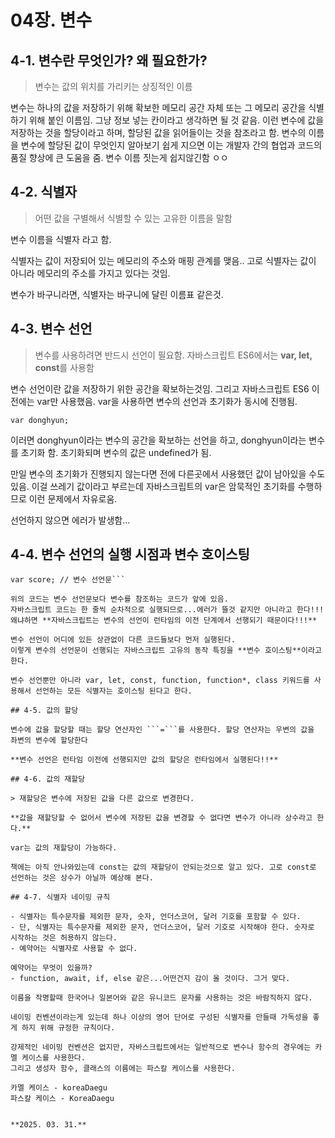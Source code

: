 # 04장. 변수

## 4-1. 변수란 무엇인가? 왜 필요한가?

> 변수는 값의 위치를 가리키는 상징적인 이름

변수는 하나의 값을 저장하기 위해 확보한 메모리 공간 자체 또는 그 메모리 공간을 식별하기 위해 붙인 이름임.
그냥 정보 넣는 칸이라고 생각하면 될 것 같음.
이런 변수에 값을 저장하는 것을 할당이라고 하며, 할당된 값을 읽어들이는 것을 참조라고 함.
변수의 이름을 변수에 할당된 값이 무엇인지 알아보기 쉽게 지으면 이는 개발자 간의 협업과 코드의 품질 향상에 큰 도움을 줌.
변수 이름 짓는게 쉽지않긴함 ㅇㅇ

## 4-2. 식별자

> 어떤 값을 구별해서 식별할 수 있는 고유한 이름을 말함

변수 이름을 식별자 라고 함.

식별자는 값이 저장되어 있는 메모리의 주소와 매핑 관계를 맺음..
고로 식별자는 값이 아니라 메모리의 주소를 가지고 있다는 것임.

변수가 바구니라면, 식별자는 바구니에 달린 이름표 같은것.

## 4-3. 변수 선언

> 변수를 사용하려면 반드시 선언이 필요함. 자바스크립트 ES6에서는 **var, let, const**를 사용함

변수 선언이란 값을 저장하기 위한 공간을 확보하는것임.
그리고 자바스크립트 ES6 이전에는 var만 사용했음.
var을 사용하면 변수의 선언과 초기화가 동시에 진행됨.

```var donghyun;```

이러면 donghyun이라는 변수의 공간을 확보하는 선언을 하고, donghyun이라는 변수를 초기화 함.
초기화되며 변수의 값은 undefined가 됨.

만일 변수의 초기화가 진행되지 않는다면 전에 다른곳에서 사용했던 값이 남아있을 수도 있음.
이걸 쓰레기 값이라고 부르는데 자바스크립트의 var은 암묵적인 초기화를 수행하므로 이런 문제에서 자유로움.

선언하지 않으면 에러가 발생함...

## 4-4. 변수 선언의 실행 시점과 변수 호이스팅

```console.log(score); // undefined
var score; // 변수 선언문```

위의 코드는 변수 선언문보다 변수를 참조하는 코드가 앞에 있음.
자바스크립트 코드는 한 줄씩 순차적으로 실행되므로...에러가 뜰것 같지만 아니라고 한다!!!
왜냐하면 **자바스크립트는 변수의 선언이 런타임의 이전 단계에서 선행되기 때문이다!!!**

변수 선언이 어디에 있든 상관없이 다른 코드들보다 먼저 실행된다.
이렇게 변수의 선언문이 선행되는 자바스크립트 고유의 동작 특징을 **변수 호이스팅**이라고 한다.

변수 선언뿐만 아니라 var, let, const, function, function*, class 키워드를 사용해서 선언하는 모든 식별자는 호이스팅 된다고 한다.

## 4-5. 값의 할당

변수에 값을 할당할 때는 할당 연산자인 ```=```를 사용한다. 할당 연산자는 우변의 값을 좌변의 변수에 할당한다

**변수 선언은 런타임 이전에 선행되지만 값의 할당은 런타임에서 실행된다!!**

## 4-6. 값의 재할당

> 재할당은 변수에 저장된 값을 다른 값으로 변경한다.

**값을 재할당할 수 없어서 변수에 저장된 값을 변경할 수 없다면 변수가 아니라 상수라고 한다.**

var는 값의 재할당이 가능하다.

책에는 아직 안나와있는데 const는 값의 재할당이 안되는것으로 알고 있다. 고로 const로 선언하는 것은 상수가 아닐까 예상해 본다.

## 4-7. 식별자 네이밍 규칙

- 식별자는 특수문자를 제외한 문자, 숫자, 언더스코어, 달러 기호를 포함할 수 있다.
- 단, 식별자는 특수문자를 제외한 문자, 언더스코어, 달러 기호로 시작해야 한다. 숫자로 시작하는 것은 허용하지 않는다.
- 예약어는 식별자로 사용할 수 없다.

예약어는 무엇이 있을까?
- function, await, if, else 같은...어떤건지 감이 올 것이다. 그거 맞다.

이름을 작명할때 한국어나 일본어와 같은 유니코드 문자를 사용하는 것은 바람직하지 않다.

네이밍 컨벤션이라는게 있는데 하나 이상의 영어 단어로 구성된 식별자를 만들때 가독성을 좋게 하지 위해 규정한 규칙이다.

강제적인 네이밍 컨벤션은 없지만, 자바스크립트에서는 일반적으로 변수나 함수의 경우에는 카멜 케이스를 사용한다.
그리고 생성자 함수, 클래스의 이름에는 파스칼 케이스를 사용한다.

카멜 케이스 - koreaDaegu
파스칼 케이스 - KoreaDaegu


**2025. 03. 31.**
